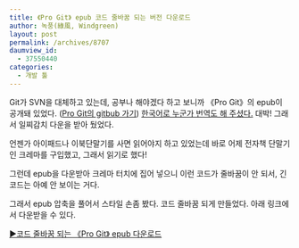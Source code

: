 ```yaml
---
title: 《Pro Git》 epub 코드 줄바꿈 되는 버전 다운로드
author: 녹풍(綠風, Windgreen)
layout: post
permalink: /archives/8707
daumview_id:
  - 37550440
categories:
  - 개발 툴
---
```

Git가 SVN을 대체하고 있는데, 공부나 해야겠다 하고 보니까 《Pro Git》의 epub이 공개돼 있었다. ([Pro Git의 gitbub 가기][1]) [한국어로 누군가 번역도 해 주셨다.][2] 대박! 그래서 일찌감치 다운을 받아 뒀었다.

언젠가 아이패드나 이북단말기를 사면 읽어야지 하고 있었는데 바로 어제 전자책 단말기인 크레마를 구입했고, 그래서 읽기로 했다!

그런데 epub을 다운받아 크레마 터치에 집어 넣으니 이런 코드가 줄바꿈이 안 되서, 긴 코드는 아예 안 보이는 거다.

그래서 epub 압축을 풀어서 스타일 손좀 봤다. 코드 줄바꿈 되게 만들었다. 아래 링크에서 다운받을 수 있다.

[▶코드 줄바꿈 되는 《Pro Git》 epub 다운로드][3]

 [1]: https://github.com/dogfeet/progit
 [2]: http://dogfeet.github.com/articles/2012/progit.html
 [3]: http://dl.dropbox.com/u/15546257/blog/mytory/progit.ko.epub